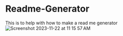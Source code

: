 # Readme-Generator
This is to help with how to make a read me generator
![Screenshot 2023-11-22 at 11 15 57 AM](https://github.com/Glidingdiplomat/Readme-Generator/assets/134241357/72a502be-f734-48a3-acb1-a29f0c5ad914)
